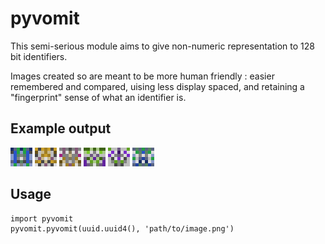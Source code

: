 # pyvomit

This semi-serious module aims to give non-numeric representation to 128 bit identifiers.

Images created so are meant to be more human friendly : easier remembered and compared, uising less display spaced, and retaining a "fingerprint" sense of what an identifier is.

## Example output

![example1](https://raw.githubusercontent.com/arthur-hav/pyvomit/master/examples/export0.png)
![example1](https://raw.githubusercontent.com/arthur-hav/pyvomit/master/examples/export1.png)
![example3](https://raw.githubusercontent.com/arthur-hav/pyvomit/master/examples/export2.png)
![example4](https://raw.githubusercontent.com/arthur-hav/pyvomit/master/examples/export3.png)
![example5](https://raw.githubusercontent.com/arthur-hav/pyvomit/master/examples/export4.png)
![example6](https://raw.githubusercontent.com/arthur-hav/pyvomit/master/examples/export5.png)

## Usage

    import pyvomit
    pyvomit.pyvomit(uuid.uuid4(), 'path/to/image.png')

